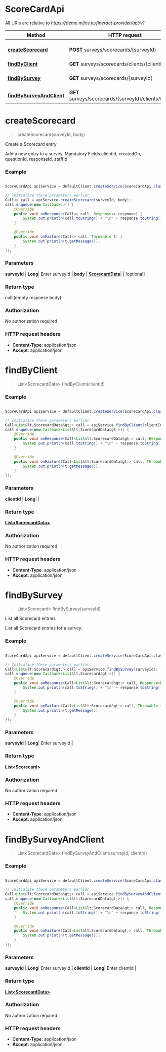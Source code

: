 # ScoreCardApi

All URIs are relative to *https://demo.mifos.io/fineract-provider/api/v1*

Method | HTTP request | Description
------------- | ------------- | -------------
[**createScorecard**](ScoreCardApi.md#createScorecard) | **POST** surveys/scorecards/{surveyId} | Create a Scorecard entry
[**findByClient**](ScoreCardApi.md#findByClient) | **GET** surveys/scorecards/clients/{clientId} | 
[**findBySurvey**](ScoreCardApi.md#findBySurvey) | **GET** surveys/scorecards/{surveyId} | List all Scorecard entries
[**findBySurveyAndClient**](ScoreCardApi.md#findBySurveyAndClient) | **GET** surveys/scorecards/{surveyId}/clients/{clientId} | 


<a name="createScorecard"></a>
# **createScorecard**
> createScorecard(surveyId, body)

Create a Scorecard entry

Add a new entry to a survey.  Mandatory Fields clientId, createdOn, questionId, responseId, staffId

### Example
```java

ScoreCardApi apiService = defaultClient.createService(ScoreCardApi.class);

// Initialize these parameters earlier.
Call<> call = apiService.createScorecard(surveyId, body);
call.enqueue(new Callback<>() {
    @Override
    public void onResponse(Call<> call, Response<> response) {
        System.out.println(call.toString() + "\n" + response.toString());
    }

    @Override
    public void onFailure(Call<> call, Throwable t) {
        System.out.println(t.getMessage());
    }
});

```

### Parameters

 **surveyId** | **Long**| Enter surveyId |
 **body** | [**ScorecardData**](ScorecardData.md)|  | [optional]

### Return type

null (empty response body)

### Authorization

No authorization required

### HTTP request headers

 - **Content-Type**: application/json
 - **Accept**: application/json

<a name="findByClient"></a>
# **findByClient**
> List&lt;ScorecardData&gt; findByClient(clientId)



### Example
```java

ScoreCardApi apiService = defaultClient.createService(ScoreCardApi.class);

// Initialize these parameters earlier.
Call<List&lt;ScorecardData&gt;> call = apiService.findByClient(clientId);
call.enqueue(new Callback<List&lt;ScorecardData&gt;>() {
    @Override
    public void onResponse(Call<List&lt;ScorecardData&gt;> call, Response<List&lt;ScorecardData&gt;> response) {
        System.out.println(call.toString() + "\n" + response.toString());
    }

    @Override
    public void onFailure(Call<List&lt;ScorecardData&gt;> call, Throwable t) {
        System.out.println(t.getMessage());
    }
});

```

### Parameters

 **clientId** | **Long**|  |

### Return type

[**List&lt;ScorecardData&gt;**](ScorecardData.md)

### Authorization

No authorization required

### HTTP request headers

 - **Content-Type**: application/json
 - **Accept**: application/json

<a name="findBySurvey"></a>
# **findBySurvey**
> List&lt;Scorecard&gt; findBySurvey(surveyId)

List all Scorecard entries

List all Scorecard entries for a survey.

### Example
```java

ScoreCardApi apiService = defaultClient.createService(ScoreCardApi.class);

// Initialize these parameters earlier.
Call<List&lt;Scorecard&gt;> call = apiService.findBySurvey(surveyId);
call.enqueue(new Callback<List&lt;Scorecard&gt;>() {
    @Override
    public void onResponse(Call<List&lt;Scorecard&gt;> call, Response<List&lt;Scorecard&gt;> response) {
        System.out.println(call.toString() + "\n" + response.toString());
    }

    @Override
    public void onFailure(Call<List&lt;Scorecard&gt;> call, Throwable t) {
        System.out.println(t.getMessage());
    }
});

```

### Parameters

 **surveyId** | **Long**| Enter surveyId |

### Return type

[**List&lt;Scorecard&gt;**](Scorecard.md)

### Authorization

No authorization required

### HTTP request headers

 - **Content-Type**: application/json
 - **Accept**: application/json

<a name="findBySurveyAndClient"></a>
# **findBySurveyAndClient**
> List&lt;ScorecardData&gt; findBySurveyAndClient(surveyId, clientId)



### Example
```java

ScoreCardApi apiService = defaultClient.createService(ScoreCardApi.class);

// Initialize these parameters earlier.
Call<List&lt;ScorecardData&gt;> call = apiService.findBySurveyAndClient(surveyId, clientId);
call.enqueue(new Callback<List&lt;ScorecardData&gt;>() {
    @Override
    public void onResponse(Call<List&lt;ScorecardData&gt;> call, Response<List&lt;ScorecardData&gt;> response) {
        System.out.println(call.toString() + "\n" + response.toString());
    }

    @Override
    public void onFailure(Call<List&lt;ScorecardData&gt;> call, Throwable t) {
        System.out.println(t.getMessage());
    }
});

```

### Parameters

 **surveyId** | **Long**| Enter surveyId |
 **clientId** | **Long**| Enter clientId |

### Return type

[**List&lt;ScorecardData&gt;**](ScorecardData.md)

### Authorization

No authorization required

### HTTP request headers

 - **Content-Type**: application/json
 - **Accept**: application/json

